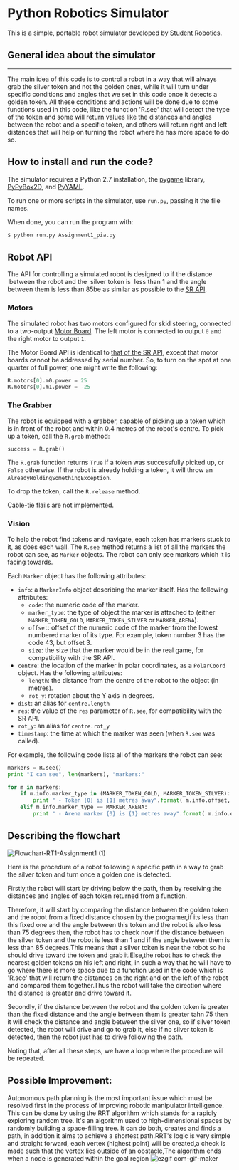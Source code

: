 Python Robotics Simulator
================================

This is a simple, portable robot simulator developed by [Student Robotics](https://studentrobotics.org).


## General idea about the simulator
-----------------------------------
The main idea of this code is to control a robot in a way that will always grab the silver token and not the golden ones, while it will turn under specific conditions and angles that we set in this code once it detects a golden token. All these conditions and actions will be done due to some functions used in this code, like the function 'R.see' that will detect the type of the token and some will return values like the distances and angles between the robot and a specific token, and others will return right and left distances that will help on turning the robot where he has more space to do so. 

How to install and run the code?
--------------------------------

The simulator requires a Python 2.7 installation, the [pygame](http://pygame.org/) library, [PyPyBox2D](https://pypi.python.org/pypi/pypybox2d/2.1-r331), and [PyYAML](https://pypi.python.org/pypi/PyYAML/).


To run one or more scripts in the simulator, use `run.py`, passing it the file names. 

When done, you can run the program with:

```bash
$ python run.py Assignment1_pia.py
```

Robot API
---------

The API for controlling a simulated robot is designed to if the distance
 between
the robot and the
 silver token is
 less than 1 and the angle
between them
is less than 85be as similar as possible to the [SR API][sr-api].

### Motors ###

The simulated robot has two motors configured for skid steering, connected to a two-output [Motor Board](https://studentrobotics.org/docs/kit/motor_board). The left motor is connected to output `0` and the right motor to output `1`.

The Motor Board API is identical to [that of the SR API](https://studentrobotics.org/docs/programming/sr/motors/), except that motor boards cannot be addressed by serial number. So, to turn on the spot at one quarter of full power, one might write the following:

```python
R.motors[0].m0.power = 25
R.motors[0].m1.power = -25
```

### The Grabber ###

The robot is equipped with a grabber, capable of picking up a token which is in front of the robot and within 0.4 metres of the robot's centre. To pick up a token, call the `R.grab` method:

```python
success = R.grab()
```

The `R.grab` function returns `True` if a token was successfully picked up, or `False` otherwise. If the robot is already holding a token, it will throw an `AlreadyHoldingSomethingException`.

To drop the token, call the `R.release` method.

Cable-tie flails are not implemented.

### Vision ###

To help the robot find tokens and navigate, each token has markers stuck to it, as does each wall. The `R.see` method returns a list of all the markers the robot can see, as `Marker` objects. The robot can only see markers which it is facing towards.

Each `Marker` object has the following attributes:

* `info`: a `MarkerInfo` object describing the marker itself. Has the following attributes:
  * `code`: the numeric code of the marker.
  * `marker_type`: the type of object the marker is attached to (either `MARKER_TOKEN_GOLD`, `MARKER_TOKEN_SILVER` or `MARKER_ARENA`).
  * `offset`: offset of the numeric code of the marker from the lowest numbered marker of its type. For example, token number 3 has the code 43, but offset 3.
  * `size`: the size that the marker would be in the real game, for compatibility with the SR API.
* `centre`: the location of the marker in polar coordinates, as a `PolarCoord` object. Has the following attributes:
  * `length`: the distance from the centre of the robot to the object (in metres).
  * `rot_y`: rotation about the Y axis in degrees.
* `dist`: an alias for `centre.length`
* `res`: the value of the `res` parameter of `R.see`, for compatibility with the SR API.
* `rot_y`: an alias for `centre.rot_y`
* `timestamp`: the time at which the marker was seen (when `R.see` was called).

For example, the following code lists all of the markers the robot can see:

```python
markers = R.see()
print "I can see", len(markers), "markers:"

for m in markers:
    if m.info.marker_type in (MARKER_TOKEN_GOLD, MARKER_TOKEN_SILVER):
        print " - Token {0} is {1} metres away".format( m.info.offset, m.dist )
    elif m.info.marker_type == MARKER_ARENA:
        print " - Arena marker {0} is {1} metres away".format( m.info.offset, m.dist )
```

[sr-api]: https://studentrobotics.org/docs/programming/sr/  

Describing the flowchart 
-------------------------

![Flowchart-RT1-Assignment1 (1)](https://user-images.githubusercontent.com/94491181/142486425-a486f0be-6fb5-47ce-b4e7-83525b9947b2.jpg)

Here is the procedure of a robot following a specific path in a way to grab the silver token and turn once a golden one is detected.

Firstly,the robot will start by driving below the path, then by receiving the distances and angles of each token returned from a function.

Therefore, it will start by comparing the distance between the golden token and the robot from a fixed distance chosen by the programer,if its less than this fixed one and the angle between this token and the robot is also less than 75 degrees then, the robot has to check now if the distance between the silver token and the robot is less than 1 and if the angle between them is less than 85 degrees.This means that a silver token is near the robot so he should drive toward the token and grab it.Else,the robot has to check the nearest golden tokens on his left and right, in such a way that he will have to go where there is more space due to a function used in the code which is 'R.see' that will return the distances on the right and on the left of the robot and compared them together.Thus the robot will take the direction  where the distance is greater and drive toward it.

Secondly, if the distance between the robot and the golden token is greater than the fixed distance and the angle between them is greater tahn 75 then it will check the distance and angle between the silver one, so if silver token detected, the robot will drive and go to grab it, else if no silver token is detected, then the robot just has to drive following the path.

Noting that, after all these steps, we have a loop  where the procedure will be repeated.


Possible Improvement:
---------------------
Autonomous path planning is the most important issue which must be resolved first in the process of improving robotic manipulator intelligence. This can be done by using the RRT algorithm which stands for a rapidly exploring random tree. It's an algorithm used to high-dimensional spaces by randomly building a space-filling tree. It can do both, creates and finds a path, in addition it aims to achieve a shortest path.RRT's logic is very simple and straight forward, each vertex (highest point) will be created,a check is made such that the vertex lies outside of an obstacle,The algorithm ends when a node is generated within the goal region
![ezgif com-gif-maker](https://user-images.githubusercontent.com/94491181/142485633-26255c0f-2772-4637-b7d9-9a867c202cdc.jpg)
